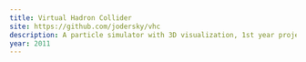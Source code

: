 ```yaml
---
title: Virtual Hadron Collider
site: https://github.com/jodersky/vhc
description: A particle simulator with 3D visualization, 1st year project in physics CS course.
year: 2011
---
```

